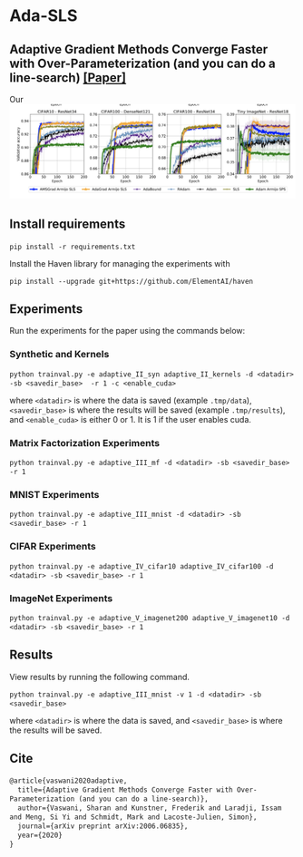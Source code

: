 # Ada-SLS
## Adaptive Gradient Methods Converge Faster with Over-Parameterization (and you can do a line-search) [[Paper]](https://arxiv.org/abs/2006.06835)

Our 
![](results_sls.png)

## Install requirements
`pip install -r requirements.txt` 


Install the Haven library for managing the experiments with 

```
pip install --upgrade git+https://github.com/ElementAI/haven
```


## Experiments

Run the experiments for the paper using the commands below:

### Synthetic and Kernels

```
python trainval.py -e adaptive_II_syn adaptive_II_kernels -d <datadir> -sb <savedir_base>  -r 1 -c <enable_cuda>
```
where `<datadir>` is where the data is saved (example `.tmp/data`),  `<savedir_base>` is where the results will be saved (example `.tmp/results`), and `<enable_cuda>` is either 0 or 1. It is 1 if the user enables cuda.

### Matrix Factorization Experiments

```
python trainval.py -e adaptive_III_mf -d <datadir> -sb <savedir_base> -r 1
```

### MNIST Experiments

```
python trainval.py -e adaptive_III_mnist -d <datadir> -sb <savedir_base> -r 1
```

### CIFAR Experiments

```
python trainval.py -e adaptive_IV_cifar10 adaptive_IV_cifar100 -d <datadir> -sb <savedir_base> -r 1
```

### ImageNet Experiments

```
python trainval.py -e adaptive_V_imagenet200 adaptive_V_imagenet10 -d <datadir> -sb <savedir_base> -r 1
```


## Results

View results by running the following command.

```
python trainval.py -e adaptive_III_mnist -v 1 -d <datadir> -sb <savedir_base>
```

where `<datadir>` is where the data is saved, and `<savedir_base>` is where the results will be saved.

## Cite
```
@article{vaswani2020adaptive,
  title={Adaptive Gradient Methods Converge Faster with Over-Parameterization (and you can do a line-search)},
  author={Vaswani, Sharan and Kunstner, Frederik and Laradji, Issam and Meng, Si Yi and Schmidt, Mark and Lacoste-Julien, Simon},
  journal={arXiv preprint arXiv:2006.06835},
  year={2020}
}
```
